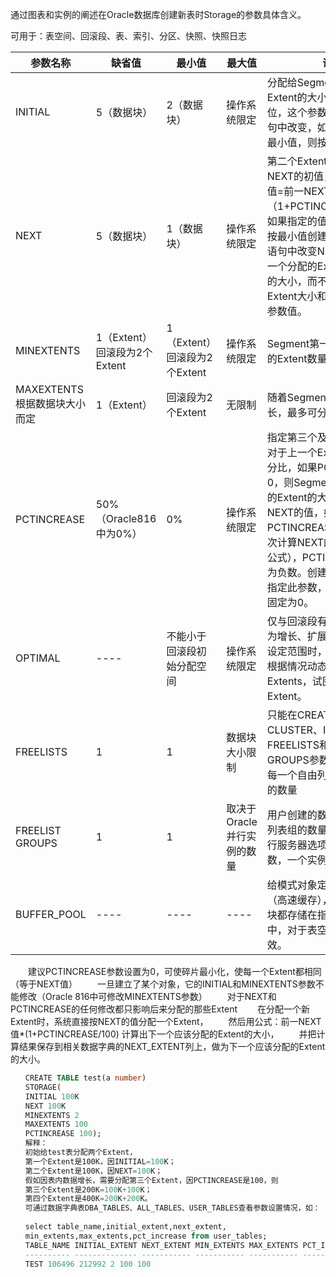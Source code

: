 通过图表和实例的阐述在Oracle数据库创建新表时Storage的参数具体含义。

可用于：表空间、回滚段、表、索引、分区、快照、快照日志

参数名称|缺省值|最小值|最大值|说明
-|-|-|-|-
INITIAL|5（数据块）|2（数据块）|操作系统限定|分配给Segment的第一个Extent的大小，以字节为单位，这个参数不能在alter语句中改变，如果指定的值小于最小值，则按最小值创建。
NEXT|5（数据块）|1（数据块）|操作系统限定|第二个Extent的大小等于NEXT的初值，以后的NEXT值=前一NEXT大小乘以（1+PCTINCREASE/100），如果指定的值小于最小值，则按最小值创建。如果在alter语句中改变NEXT的值，则下一个分配的Extent将具有指定的大小，而不管上一次分配的Extent大小和PCTINCREASE参数值。
MINEXTENTS|1（Extent）回滚段为2个Extent|1（Extent）回滚段为2个Extent|操作系统限定|Segment第一次创建时分配的Extent数量
MAXEXTENTS根据数据块大小而定|1（Extent）|回滚段为2个Extent|无限制|随着Segment中数据量的增长，最多可分配的Extent数量
PCTINCREASE|50%（Oracle816中为0%）|0%|操作系统限定|指定第三个及其后的Extent相对于上一个Extent所增加的百分比，如果PCTINCREASE为0，则Segment中所有新增加的Extent的大小都相同，等于NEXT的值，如果PCTINCREASE大于0，则每次计算NEXT的值（用上面的公式），PCTINCREASE不能为负数。创建回滚段时，不可指定此参数，回滚段中此参数固定为0。
OPTIMAL|----|不能小于回滚段初始分配空间|操作系统限定|仅与回滚段有关，当回滚段因为增长、扩展而超过此参数的设定范围时，Oracle系统会根据情况动态地重新分配Extents，试图收回多分配的Extent。
FREELISTS|1|1|数据块大小限制|只能在CREATE TABLE、CLUSTER、INDEX中指定FREELISTS和FREELIST GROUPS参数。模式对象中每一个自由列表组中自由列表的数量
FREELIST GROUPS|1|1|取决于Oracle并行实例的数量|用户创建的数据库对象的自由列表组的数量，只有用OPS并行服务器选项时才使用这一参数，一个实例对应一个组。
BUFFER_POOL|----|----|----|给模式对象定义缺省缓冲池（高速缓存），该对象的所有块都存储在指定的高速缓存中，对于表空间或回滚段无效。

　　建议PCTINCREASE参数设置为0，可使碎片最小化，使每一个Extent都相同（等于NEXT值） 
　　一旦建立了某个对象，它的INITIAL和MINEXTENTS参数不能修改（Oracle 816中可修改MINEXTENTS参数） 
　　对于NEXT和PCTINCREASE的任何修改都只影响后来分配的那些Extent 
　　在分配一个新Extent时，系统直接按NEXT的值分配一个Extent， 
　　然后用公式：前一NEXT值*(1+PCTINCREASE/100) 计算出下一个应该分配的Extent的大小， 
　　并把计算结果保存到相关数据字典的NEXT_EXTENT列上，做为下一个应该分配的Extent的大小。 
　　
```sql
　　CREATE TABLE test(a number)
　　STORAGE(
　　INITIAL 100K
　　NEXT 100K
　　MINEXTENTS 2
　　MAXEXTENTS 100
　　PCTINCREASE 100);
　　解释： 
　　初始给test表分配两个Extent， 
　　第一个Extent是100K，因INITIAL=100K； 
　　第二个Extent是100K，因NEXT=100K； 
　　假如因表内数据增长，需要分配第三个Extent，因PCTINCREASE是100，则 
　　第三个Extent是200K=100K+100K； 
　　第四个Extent是400K=200K+200K。 
　　可通过数据字典表DBA_TABLES、ALL_TABLES、USER_TABLES查看参数设置情况，如： 
　　
　　select table_name,initial_extent,next_extent,
　　min_extents,max_extents,pct_increase from user_tables;
　　TABLE_NAME INITIAL_EXTENT NEXT_EXTENT MIN_EXTENTS MAX_EXTENTS PCT_INCREASE
　　---------- -------------- ----------- ----------- ----------- ------------
　　TEST 106496 212992 2 100 100
```
